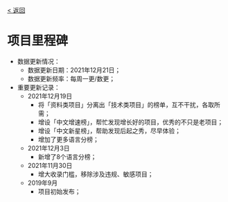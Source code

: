 [< 返回](https://github.com/kon9chunkit/GitHub-Chinese-Top-Charts#github中文排行榜)

# 项目里程碑

- 数据更新情况：
  - 数据更新日期：2021年12月21日；
  - 数据更新频率：每周一更/数更；
- 重要更新记录：
  - 2021年12月19日
    - 将「资料类项目」分离出「技术类项目」的榜单，互不干扰，各取所需；
    - 增设「中文增速榜」，帮忙发现增长好的项目，优秀的不只是老项目；
    - 增设「中文新星榜」，帮助发现后起之秀，尽早体验；
    - 增加了更多语言分榜；
  - 2021年12月3日
    - 新增了8个语言分榜；
  - 2021年11月30日
    - 增大收录门槛，移除涉及违规、敏感项目；
  - 2019年9月
    - 项目初始发布；
